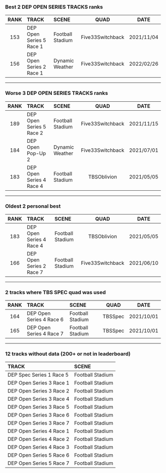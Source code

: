 ### Best 2 DEP OPEN SERIES TRACKS ranks
|RANK|TRACK|SCENE|QUAD|DATE|
|:---:|:---|:---|:---:|:---:|
|153|DEP Open Series 5 Race 1|Football Stadium|Five33Switchback|2021/11/04|
|156|DEP Open Series 2 Race 1|Dynamic Weather|Five33Switchback|2022/02/26|
---
### Worse 3 DEP OPEN SERIES TRACKS ranks
|RANK|TRACK|SCENE|QUAD|DATE|
|:---:|:---|:---|:---:|:---:|
|189|DEP Open Series 5 Race 2|Football Stadium|Five33Switchback|2021/11/15|
|184|DEP Open Pop-Up 2|Dynamic Weather|Five33Switchback|2021/07/01|
|183|DEP Open Series 4 Race 4|Football Stadium|TBSOblivion|2021/05/05|
---
### Oldest 2 personal best
|RANK|TRACK|SCENE|QUAD|DATE|
|:---:|:---|:---|:---:|:---:|
|183|DEP Open Series 4 Race 4|Football Stadium|TBSOblivion|2021/05/05|
|166|DEP Open Series 2 Race 7|Football Stadium|Five33Switchback|2021/06/10|
---
### 2 tracks where TBS SPEC quad was used
|RANK|TRACK|SCENE|QUAD|DATE|
|:---:|:---|:---|:---:|:---:|
|164|DEP Open Series 4 Race 6|Football Stadium|TBSSpec|2021/10/01|
|165|DEP Open Series 4 Race 7|Football Stadium|TBSSpec|2021/10/01|
---
### 12 tracks without data (200+ or not in leaderboard)
|TRACK|SCENE|
|:---|:---|
|DEP Spec Series 1 Race 5|Football Stadium|
|DEP Open Series 3 Race 1|Football Stadium|
|DEP Open Series 3 Race 2|Football Stadium|
|DEP Open Series 3 Race 4|Football Stadium|
|DEP Open Series 3 Race 5|Football Stadium|
|DEP Open Series 3 Race 6|Football Stadium|
|DEP Open Series 3 Race 7|Football Stadium|
|DEP Open Series 4 Race 1|Football Stadium|
|DEP Open Series 4 Race 2|Football Stadium|
|DEP Open Series 4 Race 3|Football Stadium|
|DEP Open Series 5 Race 6|Football Stadium|
|DEP Open Series 5 Race 7|Football Stadium|
